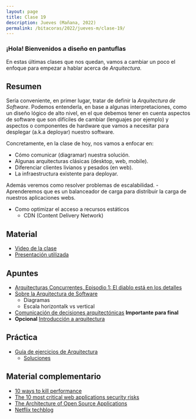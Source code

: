 ```yaml
---
layout: page
title: Clase 19
description: Jueves (Mañana, 2022)
permalink: /bitacoras/2022/jueves-m/clase-19/
---
```


### ¡Hola! Bienvenidos a diseño en pantuflas

En estas últimas clases que nos quedan, vamos a cambiar un poco el enfoque para empezar a hablar acerca de _Arquitectura_.

## Resumen

Sería conveniente, en primer lugar, tratar de definir la _Arquitectura de Software_. Podemos entenderla, en base a algunas interpretaciones, como un diseño lógico de alto nivel, en el que debemos tener en cuenta aspectos de software que son difíciles de cambiar (lenguajes por ejemplo) y aspectos o componentes de hardware que vamos a necesitar para desplegar (a.k.a deployar) nuestro software.

Concretamente, en la clase de hoy, nos vamos a enfocar en:

- Cómo comunicar (diagramar) nuestra solución.
- Algunas arquitecturas clásicas (desktop, web, mobile).
- Diferenciar clientes livianos y pesados (en web).
- La infraestructura existente para deployar.

Además veremos como resolver problemas de escalabilidad.
    -   Aprenderemos que es un balanceador de carga para distribuir la carga de nuestros aplicaciones webs.

- Como optimizar el acceso a recursos estáticos
  - CDN (Content Delivery Network)


## Material

- [Video de la clase](https://www.youtube.com/watch?v=ANTFWjOAkNE)
- [Presentación utilizada](https://docs.google.com/presentation/d/1vga2qwRv7nninY81cJVqrGt3yMftCvzjAgdL1aUwaBI/edit#slide=id.p)

## Apuntes

- [Arquitecturas Concurrentes, Episodio 1: El diablo está en los detalles](https://medium.com/arquitecturas-concurrentes/arquitecturas-concurrentes-episodio-1-el-diablo-est%C3%A1-en-los-detalles-692766ac669b)
- [Sobre la Arquitectura de Software](https://docs.google.com/document/d/1Zn0caIulROTp471uIPuQ7SnszMwzaEQSoWmDP8UsmPM/edit#heading=h.idz0gdma4fp2)
    - Diagramas
    - Escala horizontalk vs vertical
- [Comunicación de decisiones arquitectónicas]({{site.baseurl}}/attachments/ComunicandoDecisionesArquitectonicas.pdf) **Importante para final**
- **Opcional** [Introducción a arquitectura](https://docs.google.com/document/d/1XaKMrWPA0jntDK29gtEDRw-CoQgWXfHOmdbmihg4MpE/edit#heading=h.z9jwy1eurzt9)

## Práctica

- [Guía de ejercicios de Arquitectura](https://docs.google.com/document/d/1snIOX5rNp3kwEkWF3R04-KuujUbMTOz1wanl3Rut0Ts/edit?usp=sharing)
    - [Soluciones](https://docs.google.com/document/d/1zQPyGbnyKMsMNedsSnFWLobyGUUU2KTuGOyoPIsvnSw/edit)

## Material complementario

- [10 ways to kill performance](https://thebuild.com/presentations/10-ways-to-kill-performance.pdf)
- [The 10 most critical web applications security risks](https://owasp.org/www-project-top-ten/)
- [The Architecture of Open Source Applications](http://aosabook.org/en/index.html)
- [Netflix techblog](https://netflixtechblog.com/)
